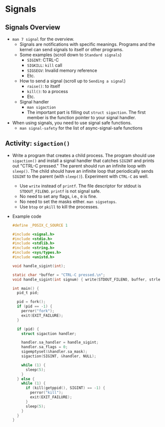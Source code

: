 # Signals

## Signals Overview

* `man 7 signal` for the overview.
    * Signals are notifications with specific meanings. Programs and the kernel can send signals to
      itself or other programs.
    * Some examples (scroll down to `Standard signals`)
        * `SIGINT`: CTRL-C
        * `SIGKILL`: `kill` call
        * `SIGSEGV`: Invalid memory reference
        * Etc.
    * How to send a signal (scroll up to `Sending a signal`)
        * `raise()`: to itself
        * `kill()`: to a process
        * Etc.
    * Signal handler
        * `man sigaction`
        * The important part is filling out `struct sigaction`. The first member is the function
          pointer to your signal handler.
* When using signals, you need to use signal safe functions.
    * `man signal-safety` for the list of async-signal-safe functions

## Activity: `sigaction()`

* Write a program that creates a child process. The program should use `sigaction()` and install
  a signal handler that catches `SIGINT` and prints out "CTRL-C pressed." The parent should run
  an infinite loop with `sleep()`. The child should have an infinite loop that periodically
  sends `SIGINT` to the parent (with `sleep()`). Experiment with `CTRL-C` as well.
    * Use `write` instead of `printf`. The file descriptor for stdout is `STDOUT_FILENO`.
      `printf` is not signal safe.
    * No need to set any flags, i.e., `0` is fine.
    * No need to set the masks either. `man sigsetops`.
    * Use `btop`  or `pkill` to kill the processes.
* Example code

  ```c
  #define _POSIX_C_SOURCE 1

  #include <signal.h>
  #include <stdio.h>
  #include <stdlib.h>
  #include <string.h>
  #include <sys/types.h>
  #include <unistd.h>

  void handle_sigint(int);

  static char *buffer = "CTRL-C pressed.\n";
  void handle_sigint(int signum) { write(STDOUT_FILENO, buffer, strlen(buffer)); }

  int main() {
    pid_t pid;

    pid = fork();
    if (pid == -1) {
      perror("fork");
      exit(EXIT_FAILURE);
    }

    if (pid) {
      struct sigaction handler;

      handler.sa_handler = handle_sigint;
      handler.sa_flags = 0;
      sigemptyset(&handler.sa_mask);
      sigaction(SIGINT, &handler, NULL);

      while (1) {
        sleep(5);
      }
    } else {
      while (1) {
        if (kill(getppid(), SIGINT) == -1) {
          perror("kill");
          exit(EXIT_FAILURE);
        }
        sleep(5);
      }
    }
  }
  ```
